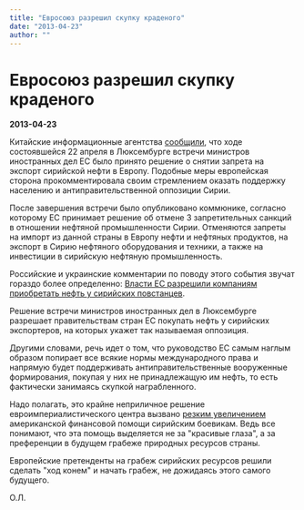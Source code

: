 ```yaml
---
title: "Евросоюз разрешил скупку краденого"
date: "2013-04-23"
author: ""
---
```


# Евросоюз разрешил скупку краденого

**2013-04-23** 

Китайские информационные агентства [сообщили](http://russian.people.com.cn/31520/8219260.html), что ходе состоявшейся 22 апреля в Люксембурге встречи министров иностранных дел ЕС было принято решение о снятии запрета на экспорт сирийской нефти в Европу. Подобные меры европейская сторона прокомментировала своим стремлением оказать поддержку населению и антиправительственной оппозиции Сирии.

После завершения встречи было опубликовано коммюнике, согласно которому ЕС принимает решение об отмене 3 запретительных санкций в отношении нефтяной промышленности Сирии. Отменяются запреты на импорт из данной страны в Европу нефти и нефтяных продуктов, на экспорт в Сирию нефтяного оборудования и техники, а также на инвестиции в сирийскую нефтяную промышленность.

Российские и украинские комментарии по поводу этого события звучат гораздо более определенно: [Власти ЕС разрешили компаниям приобретать нефть у сирийских повстанцев](http://www.newsfiber.com/p/s/s?s=Uhttp%3A%2F%2Fwww.infox.ru%2Fauthority%2Fforeign%2F2013%2F04%2F23%2FVlasti_YES_razryeshi.phtml&e=c&t=h&r=FEAA43F50AE91D4405944F536F151CE1&m=AY%2FcG1o6UHE%3D&e=v&m=AY%2FcG1o6UHE%3D).

Решение встречи министров иностранных дел в Люксембурге разрешает правительствам стран ЕС покупать нефть у сирийских экспортеров, на которых укажет так называемая оппозиция.

Другими словами, речь идет о том, что руководство ЕС самым наглым образом попирает все всякие нормы международного права и напрямую будет поддерживать антиправительственные вооруженные формирования, покупая у них не принадлежащую им нефть, то есть фактически занимаясь скупкой награбленного.

Надо полагать, это крайне неприличное решение евроимпериалистического центра вызвано [резким увеличением](/6908.html) американской финансовой помощи сирийским боевикам. Ведь все понимают, что эта помощь выделяется не за "красивые глаза", а за преференции в будущем грабеже природных ресурсов страны.

Европейские претенденты на грабеж сирийских ресурсов решили сделать "ход конем" и начать грабеж, не дожидаясь этого самого будущего.

О.Л.